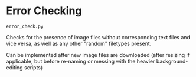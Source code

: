 # Error Checking

`error_check.py`

Checks for the presence of image files without corresponding text files and vice versa, as well as any other "random" filetypes present.

Can be implemented after new image files are downloaded (after resizing if applicable, but before re-naming or messing with the heavier background-editing scripts) 

